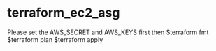 # terraform_ec2_asg

Please set the AWS_SECRET and AWS_KEYS first then
$terraform fmt
$terraform plan
$terraform apply
